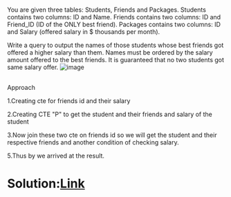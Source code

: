 #
You are given three tables: Students, Friends and Packages. Students contains two columns: ID and Name. Friends contains two columns: ID and Friend_ID (ID of the ONLY best friend). Packages contains two columns: ID and Salary (offered salary in $ thousands per month).

Write a query to output the names of those students whose best friends got offered a higher salary than them. Names must be ordered by the salary amount offered to the best friends. It is guaranteed that no two students got same salary offer.
![image](https://github.com/DeepanRaju-exe/Hacker_Rank_SQL_Solutions/assets/68472546/7311c508-c808-4961-84e6-4e9322586b4b)

##
Approach

1.Creating cte for friends id and their salary

2.Creating CTE "P" to get the student and their friends and salary of the student

3.Now join these two cte on friends id so we will get the student and their respective friends and another condition of checking salary.

5.Thus by we arrived at the result.

Solution:[Link](https://github.com/DeepanRaju-exe/Hacker_Rank_SQL_Solutions/blob/main/Placements.sql)
================
